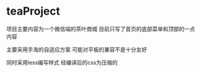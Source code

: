 # teaProject
项目主要内容为一个微信端的茶叶商城 目前只写了首页的底部菜单和顶部的一点内容

主要采用手淘的自适应方案 可能对平板的兼容不是十分友好

同时采用less编写样式 经编译后的css为压缩的

